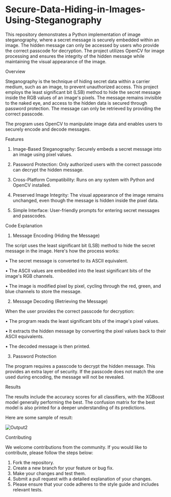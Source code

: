 # Secure-Data-Hiding-in-Images-Using-Steganography

This repository demonstrates a Python implementation of image steganography, where a secret message is securely embedded within an image. The hidden message can only be accessed by users who provide the correct passcode for decryption. The project utilizes OpenCV for image processing and ensures the integrity of the hidden message while maintaining the visual appearance of the image.

Overview

Steganography is the technique of hiding secret data within a carrier medium, such as an image, to prevent unauthorized access. This project employs the least significant bit (LSB) method to hide the secret message inside the RGB values of an image's pixels. The message remains invisible to the naked eye, and access to the hidden data is secured through password protection. The message can only be retrieved by providing the correct passcode.

The program uses OpenCV to manipulate image data and enables users to securely encode and decode messages.

Features

1. Image-Based Steganography: Securely embeds a secret message into an image using pixel values.

2. Password Protection: Only authorized users with the correct passcode can decrypt the hidden message.

3. Cross-Platform Compatibility: Runs on any system with Python and OpenCV installed.

4. Preserved Image Integrity: The visual appearance of the image remains unchanged, even though the message is hidden inside the pixel data.

5. Simple Interface: User-friendly prompts for entering secret messages and passcodes.

Code Explanation

1. Message Encoding (Hiding the Message)

The script uses the least significant bit (LSB) method to hide the secret message in the image. Here's how the process works:

• The secret message is converted to its ASCII equivalent.

• The ASCII values are embedded into the least significant bits of the image's RGB channels.

• The image is modified pixel by pixel, cycling through the red, green, and blue channels to store the message.

2. Message Decoding (Retrieving the Message)

When the user provides the correct passcode for decryption:

• The program reads the least significant bits of the image's pixel values.

• It extracts the hidden message by converting the pixel values back to their ASCII equivalents.

• The decoded message is then printed.

3. Password Protection

The program requires a passcode to decrypt the hidden message. This provides an extra layer of security. If the passcode does not match the one used during encoding, the message will not be revealed.

Results

The results include the accuracy scores for all classifiers, with the XGBoost model generally performing the best. The confusion matrix for the best model is also printed for a deeper understanding of its predictions.

Here are some sample of result:

![Output2](https://github.com/user-attachments/assets/f131fab8-899c-420c-8a0b-58d5acd2cb26)

Contributing

We welcome contributions from the community. If you would like to contribute, please follow the steps below:

1. Fork the repository.
2. Create a new branch for your feature or bug fix.
3. Make your changes and test them.
4. Submit a pull request with a detailed explanation of your changes.
5. Please ensure that your code adheres to the style guide and includes relevant tests.
